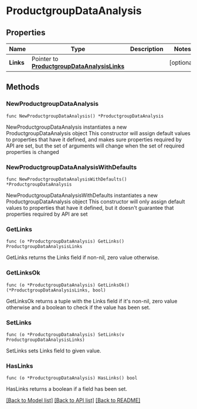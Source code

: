# ProductgroupDataAnalysis

## Properties

Name | Type | Description | Notes
------------ | ------------- | ------------- | -------------
**Links** | Pointer to [**ProductgroupDataAnalysisLinks**](ProductgroupDataAnalysisLinks.md) |  | [optional] 

## Methods

### NewProductgroupDataAnalysis

`func NewProductgroupDataAnalysis() *ProductgroupDataAnalysis`

NewProductgroupDataAnalysis instantiates a new ProductgroupDataAnalysis object
This constructor will assign default values to properties that have it defined,
and makes sure properties required by API are set, but the set of arguments
will change when the set of required properties is changed

### NewProductgroupDataAnalysisWithDefaults

`func NewProductgroupDataAnalysisWithDefaults() *ProductgroupDataAnalysis`

NewProductgroupDataAnalysisWithDefaults instantiates a new ProductgroupDataAnalysis object
This constructor will only assign default values to properties that have it defined,
but it doesn't guarantee that properties required by API are set

### GetLinks

`func (o *ProductgroupDataAnalysis) GetLinks() ProductgroupDataAnalysisLinks`

GetLinks returns the Links field if non-nil, zero value otherwise.

### GetLinksOk

`func (o *ProductgroupDataAnalysis) GetLinksOk() (*ProductgroupDataAnalysisLinks, bool)`

GetLinksOk returns a tuple with the Links field if it's non-nil, zero value otherwise
and a boolean to check if the value has been set.

### SetLinks

`func (o *ProductgroupDataAnalysis) SetLinks(v ProductgroupDataAnalysisLinks)`

SetLinks sets Links field to given value.

### HasLinks

`func (o *ProductgroupDataAnalysis) HasLinks() bool`

HasLinks returns a boolean if a field has been set.


[[Back to Model list]](../README.md#documentation-for-models) [[Back to API list]](../README.md#documentation-for-api-endpoints) [[Back to README]](../README.md)


